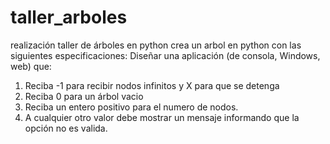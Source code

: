 # taller_arboles
realización taller de árboles en python 
crea un arbol en python con las siguientes especificaciones: Diseñar una aplicación (de consola, Windows, web) que:

1.	Reciba -1 para recibir nodos infinitos y X para que se detenga
2.	Reciba 0 para un árbol vacio
3.	Reciba un entero positivo para el numero de nodos. 
4.	A cualquier otro valor debe mostrar un mensaje informando que la opción no es valida.
